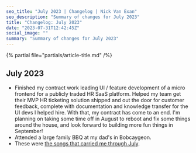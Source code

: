 ```yaml
---
seo_title: "July 2023 | Changelog | Nick Van Exan"
seo_description: "Summary of changes for July 2023"
title: "Changelog: July 2023"
date: "2023-07-31T12:42:45Z"
social_image: ""
summary: "Summary of changes for July 2023"
---
```


{% partial file="partials/article-title.md" /%}

## July 2023

- Finished my contract work leading UI / feature development of a micro frontend for a publicly traded HR SaaS platform. Helped my team get their MVP HR ticketing solution shipped and out the door for customer feedback, complete with documentation and knowledge transfer for the UI devs I helped hire. With that, my contract has come to an end. I'm planning on taking some time off in August to reboot and fix some things around the house, and look forward to building more fun things in September!
- Attended a large family BBQ at my dad's in Bobcaygeon.
- These were [the songs that carried me through July](https://open.spotify.com/playlist/3SQBEk7RQK67tEQOjo7AWT?si=8bef39ec644b4f4c).
